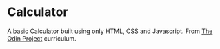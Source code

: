 # Calculator

A basic Calculator built using only HTML, CSS and Javascript.
From [The Odin Project](https://www.theodinproject.com) curriculum.
